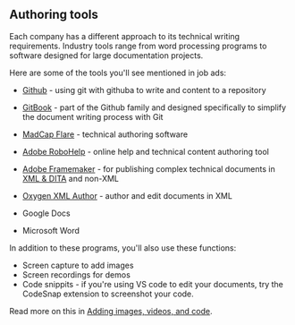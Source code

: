 
## Authoring tools

Each company has a different approach to its technical writing requirements. Industry tools range from word processing programs to software designed for large documentation projects.

Here are some of the tools you'll see mentioned in job ads:

* [Github](https://github.com/) - using git with githuba to write and content to a repository

* [GitBook](https://www.gitbook.com/) - part of the Github family and designed specifically to simplify the document writing process with Git

* [MadCap Flare](https://www.madcapsoftware.com/) - technical authoring software

* [Adobe RoboHelp](https://www.adobe.com/products/robohelp.html) - online help and technical content authoring tool
* [Adobe Framemaker](https://www.adobe.com/products/framemaker.html) - for publishing complex technical documents in [XML & DITA](dita.md) and non-XML 
* [Oxygen XML Author](https://www.oxygenxml.com/xml_author.html) - author and edit documents in XML
* Google Docs
* Microsoft Word

In addition to these programs, you'll also use these functions:

- Screen capture to add images
- Screen recordings for demos 
- Code snippits - if you're using VS code to edit your documents, try the CodeSnap extension to screenshot your code.

Read more on this in [Adding images, videos, and code](images.md).

